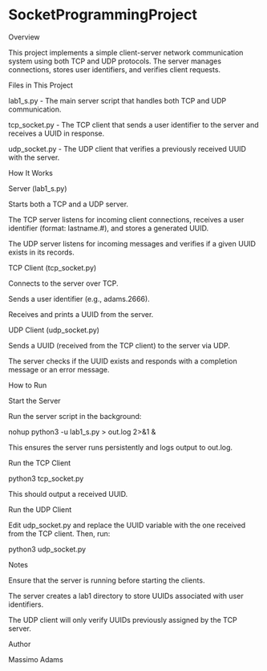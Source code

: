 # SocketProgrammingProject
Overview

This project implements a simple client-server network communication system using both TCP and UDP protocols. The server manages connections, stores user identifiers, and verifies client requests.

Files in This Project

lab1_s.py - The main server script that handles both TCP and UDP communication.

tcp_socket.py - The TCP client that sends a user identifier to the server and receives a UUID in response.

udp_socket.py - The UDP client that verifies a previously received UUID with the server.

How It Works

Server (lab1_s.py)

Starts both a TCP and a UDP server.

The TCP server listens for incoming client connections, receives a user identifier (format: lastname.#), and stores a generated UUID.

The UDP server listens for incoming messages and verifies if a given UUID exists in its records.


TCP Client (tcp_socket.py)

Connects to the server over TCP.

Sends a user identifier (e.g., adams.2666).

Receives and prints a UUID from the server.


UDP Client (udp_socket.py)

Sends a UUID (received from the TCP client) to the server via UDP.

The server checks if the UUID exists and responds with a completion message or an error message.


How to Run

Start the Server

Run the server script in the background:

nohup python3 -u lab1_s.py > out.log 2>&1 &

This ensures the server runs persistently and logs output to out.log.

Run the TCP Client

python3 tcp_socket.py

This should output a received UUID.

Run the UDP Client

Edit udp_socket.py and replace the UUID variable with the one received from the TCP client.
Then, run:

python3 udp_socket.py

Notes

Ensure that the server is running before starting the clients.

The server creates a lab1 directory to store UUIDs associated with user identifiers.

The UDP client will only verify UUIDs previously assigned by the TCP server.

Author

Massimo Adams
